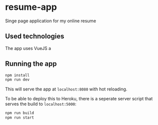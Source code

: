 # resume-app
Singe page application for my online resume

## Used technologies
The app uses VueJS a

## Running the app
``` bash
npm install
npm run dev

```
This will serve the app at `localhost:8080` with hot reloading.

To be able to deploy this to Heroku, there is a seperate server script that serves the build to `localhost:5000`:
``` bash
npm run build
npm run start
```
